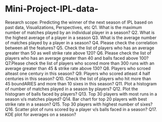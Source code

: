 # Mini-Project-IPL-data-
Research scope: Predicting the winner of the next season of IPL based on past data, Visualizations, Perspectives, etc
Q1. What is the maximum number of matches played by an individual player in a season?
Q2. What is the highest average of a player in a season
Q3. What is the average number of matches played by a player in a season?
Q4. Please check the correlation between all the features?
Q5. Check the list of players who has an average greater than 50 as well strike rate above 120?
Q6. Please check the list of players who has an average greater than 40 and balls faced above 100?
Q7.Please check the list of players who scored more than 300 runs with an average greater than 45 & strike rate above 130?
 Q8. Players who scroed alteast one century in this season?
 Q9. Players who scored atleast 4 half centuries in this season?
 Q10. Check the list of players who hit more than 45 boundARIES and more than 10 sixes in this season?
 Q11. Plot a histogram of number of matches played in a season by players?
 Q12. Plot the histogram of balls faced by players?
 Q13. Top 30 players with most runs in a season v/s matches played?
 Q14. Bar chart for top 20 players with best strike rate in a season?
 Q15. Top 30 players with highest number of sixes?
 Q16. Scatter plot of runs scored by a player v/s balls faced in a season?
 Q17. KDE plot for averages on a season?
